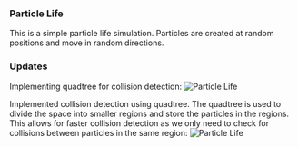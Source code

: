 ### Particle Life

This is a simple particle life simulation. Particles are created at random positions and move in random directions. 

### Updates
Implementing quadtree for collision detection:
![Particle Life](https://github.com/harmya/particle-life/blob/main/quad.gif)

Implemented collision detection using quadtree. The quadtree is used to divide the space into smaller regions and store the particles in the regions. This allows for faster collision detection as we only need to check for collisions between particles in the same region:
![Particle Life]()